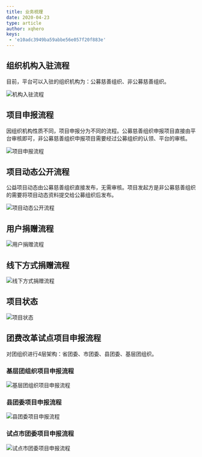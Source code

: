 ```yaml
---
title: 业务梳理
date: 2020-04-23
type: article
author: xqhero
keys:
 - 'e10adc3949ba59abbe56e057f20f883e'
---
```

## 组织机构入驻流程

目前，平台可以入驻的组织机构为：公募慈善组织、非公募慈善组织。

![机构入驻流程](/donation/机构入驻流程.png)

## 项目申报流程

因组织机构性质不同，项目申报分为不同的流程。公募慈善组织申报项目直接由平台审核即可，非公募慈善组织申报项目需要经过公募组织的认领、平台的审核。

![项目申报流程](/donation/项目申报流程.png)

## 项目动态公开流程

公益项目动态由公募慈善组织直接发布，无需审核。项目发起方是非公募慈善组织的需要将项目动态资料提交给公募组织后发布。

![项目动态公开流程](/donation/项目动态公开流程.png)

## 用户捐赠流程

![用户捐赠流程](/donation/用户捐赠流程.png)

## 线下方式捐赠流程

![线下方式捐赠流程](/donation/线下方式支付.png)


## 项目状态

![项目状态](/donation/项目状态.png)


## 团费改革试点项目申报流程

对团组织进行4层架构：省团委、市团委、县团委、基层团组织。

### 基层团组织项目申报流程

![基层团组织项目申报流程](/donation/基层团组织项目申报流程.png)

### 县团委项目申报流程

![县团委项目申报流程](/donation/县团委项目申报流程.png)

### 试点市团委项目申报流程

![试点市团委项目申报流程](/donation/试点市团委项目申报流程.png)